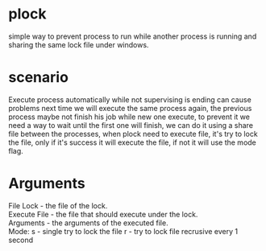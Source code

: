 # plock
simple way to prevent process to run while another process is running and sharing the same lock file under windows.

# scenario
Execute process automatically while not supervising is ending can cause problems next time we will execute the same process again, the previous process maybe not finish his job while new one execute, to prevent it we need a way to wait until the first one will finish, we can do it using a share file between the processes, when plock need to execute file, it's try to lock the file, only if it's success it will execute the file, if not it will use the mode flag.

# Arguments
File Lock - the file of the lock.<br />
Execute File - the file that should execute under the lock.<br />
Arguments - the arguments of the executed file.<br />
Mode: s - single try to lock the file
      r - try to lock file recrusive every 1 second
      



